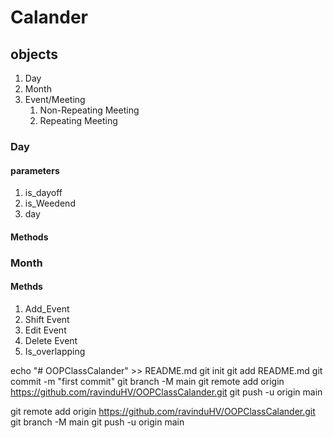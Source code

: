 # Calander

## objects
1. Day
2. Month
3. Event/Meeting
    1. Non-Repeating Meeting
    2. Repeating Meeting

### Day
#### parameters
1. is_dayoff
2. is_Weedend
3. day

#### Methods


### Month

#### Methds
1. Add_Event
2. Shift Event
3. Edit Event
4. Delete Event
5. Is_overlapping




echo "# OOPClassCalander" >> README.md
git init
git add README.md
git commit -m "first commit"
git branch -M main
git remote add origin https://github.com/ravinduHV/OOPClassCalander.git
git push -u origin main


git remote add origin https://github.com/ravinduHV/OOPClassCalander.git
git branch -M main
git push -u origin main